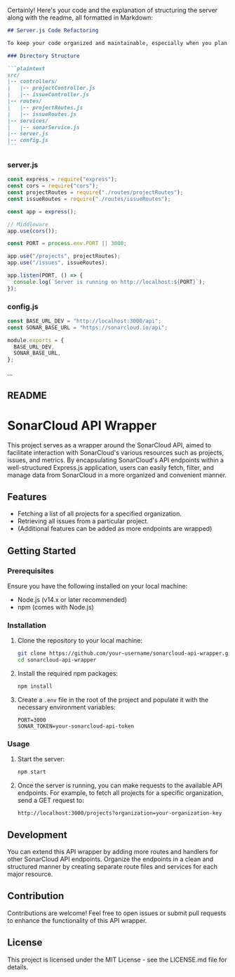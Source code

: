 Certainly! Here's your code and the explanation of structuring the server along with the readme, all formatted in Markdown:

````markdown
## Server.js Code Refactoring

To keep your code organized and maintainable, especially when you plan to have many routes, it's a good practice to separate your concerns by creating different modules for your routes, controllers, and services.

### Directory Structure

```plaintext
src/
|-- controllers/
|   |-- projectController.js
|   |-- issueController.js
|-- routes/
|   |-- projectRoutes.js
|   |-- issueRoutes.js
|-- services/
|   |-- sonarService.js
|-- server.js
|-- config.js
```
````

### server.js

```javascript
const express = require("express");
const cors = require("cors");
const projectRoutes = require("./routes/projectRoutes");
const issueRoutes = require("./routes/issueRoutes");

const app = express();

// Middleware
app.use(cors());

const PORT = process.env.PORT || 3000;

app.use("/projects", projectRoutes);
app.use("/issues", issueRoutes);

app.listen(PORT, () => {
  console.log(`Server is running on http://localhost:${PORT}`);
});
```

### config.js

```javascript
const BASE_URL_DEV = "http://localhost:3000/api";
const SONAR_BASE_URL = "https://sonarcloud.io/api";

module.exports = {
  BASE_URL_DEV,
  SONAR_BASE_URL,
};
```

...

## README

# SonarCloud API Wrapper

This project serves as a wrapper around the SonarCloud API, aimed to facilitate interaction with SonarCloud's various resources such as projects, issues, and metrics. By encapsulating SonarCloud's API endpoints within a well-structured Express.js application, users can easily fetch, filter, and manage data from SonarCloud in a more organized and convenient manner.

## Features

- Fetching a list of all projects for a specified organization.
- Retrieving all issues from a particular project.
- (Additional features can be added as more endpoints are wrapped)

## Getting Started

### Prerequisites

Ensure you have the following installed on your local machine:

- Node.js (v14.x or later recommended)
- npm (comes with Node.js)

### Installation

1. Clone the repository to your local machine:
   ```bash
   git clone https://github.com/your-username/sonarcloud-api-wrapper.git
   cd sonarcloud-api-wrapper
   ```
2. Install the required npm packages:
   ```bash
   npm install
   ```
3. Create a `.env` file in the root of the project and populate it with the necessary environment variables:
   ```env
   PORT=3000
   SONAR_TOKEN=your-sonarcloud-api-token
   ```

### Usage

1. Start the server:
   ```bash
   npm start
   ```
2. Once the server is running, you can make requests to the available API endpoints. For example, to fetch all projects for a specific organization, send a GET request to:
   ```http
   http://localhost:3000/projects?organization=your-organization-key
   ```

## Development

You can extend this API wrapper by adding more routes and handlers for other SonarCloud API endpoints. Organize the endpoints in a clean and structured manner by creating separate route files and services for each major resource.

## Contribution

Contributions are welcome! Feel free to open issues or submit pull requests to enhance the functionality of this API wrapper.

## License

This project is licensed under the MIT License - see the LICENSE.md file for details.

```

```
